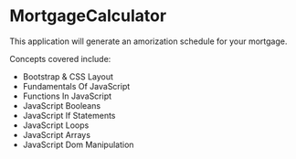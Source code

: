 # MortgageCalculator

This application will generate an amorization schedule for your mortgage.

Concepts covered include:

- Bootstrap & CSS Layout
- Fundamentals Of JavaScript
- Functions In JavaScript
- JavaScript Booleans
- JavaScript If Statements
- JavaScript Loops
- JavaScript Arrays
- JavaScript Dom Manipulation

